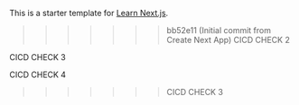 
This is a starter template for [Learn Next.js](https://nextjs.org/learn).
>>>>>>> bb52e11 (Initial commit from Create Next App)
CICD CHECK 2

CICD CHECK 3

CICD CHECK 4

>>>>>>> CICD CHECK 3
